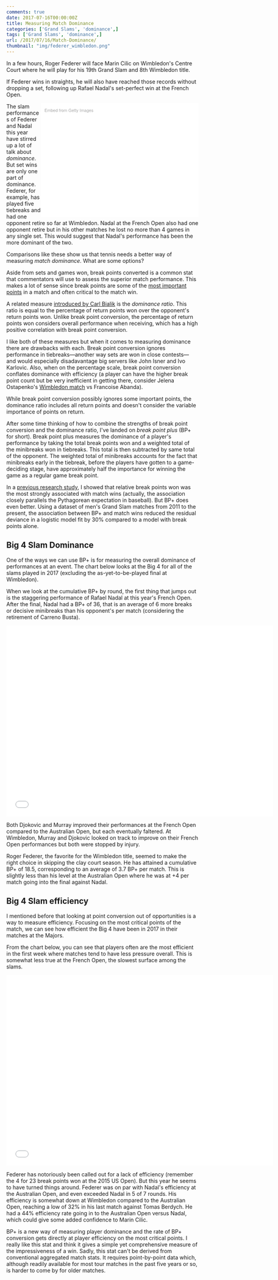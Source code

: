 ```yaml
---
comments: true
date: 2017-07-16T00:00:00Z
title: Measuring Match Dominance 
categories: ['Grand Slams', 'dominance',]
tags: ['Grand Slams', 'dominance',]
url: /2017/07/16/Match-Dominance/
thumbnail: "img/federer_wimbledon.png"
---
```


In a few hours, Roger Federer will face Marin Cilic on Wimbledon's Centre Court where he will play for his 19th Grand Slam and 8th Wimbledon title. 

<!--more-->

If Federer wins in straights, he will also have reached those records without dropping a set, following up Rafael Nadal's set-perfect win at the French Open. 

<div class="getty embed image" style="background-color:#fff;display:inline-block;font-family:'Helvetica Neue',Helvetica,Arial,sans-serif;color:#a7a7a7;font-size:11px;width:100%;max-width:394px;float:right;padding:2%;"><div style="padding:0;margin:0;text-align:left;"><a href="http://www.gettyimages.com.au/detail/814475260" target="_blank" style="color:#a7a7a7;text-decoration:none;font-weight:normal !important;border:none;display:inline-block;">Embed from Getty Images</a></div><div style="overflow:hidden;position:relative;height:0;padding:66.666667% 0 0 0;width:100%;"><iframe src="//embed.gettyimages.com/embed/814475260?et=Alr1r6rPQC1rh7cGhHwHSA&tld=com.au&viewMoreLink=off&sig=51y3ELEwUfbcHS7JBiLbDBUgAJy_OoPu67jXYlxdmAI=&caption=true" width="594" height="396" scrolling="no" frameborder="0" style="display:inline-block;position:absolute;top:0;left:0;width:100%;height:100%;margin:0;" ></iframe></div><p style="margin:0;"></p></div>

The slam performances of Federer and Nadal this year have stirred up a lot of talk about _dominance_. But set wins are only one part of dominance. Federer, for example, has played five tiebreaks and had one opponent retire so far at Wimbledon. Nadal at the French Open also had one opponent retire but in his other matches he lost no more than 4 games in any single set. This would suggest that Nadal's performance has been the more dominant of the two.

Comparisons like these show us that tennis needs a better way of measuring _match dominance_. What are some options?

Aside from sets and games won, break points converted is a common stat that commentators will use to assess the superior match performance. This makes a lot of sense since break points are some of the [most important points](http://www.tandfonline.com/doi/abs/10.1080/02701367.2001.10608942) in a match and often critical to the match win. 

A related measure [introduced by Carl Bialik](https://fivethirtyeight.com/features/an-oddity-of-tennis-scoring-makes-its-annual-appearance-at-wimbledon/) is the _dominance ratio_. This ratio is equal to the percentage of return points won over the opponent's return points won. Unlike break point conversion, the percentage of return points won considers overall performance when receiving, which has a high positive correlation with break point conversion. 

I like both of these measures but when it comes to measuring dominance there are drawbacks with each. Break point conversion ignores performance in tiebreaks&mdash;another way sets are won in close contests&mdash; and would especially disadavantage big servers like John Isner and Ivo Karlovic. Also, when on the percentage scale, break point conversion conflates dominance with efficiency (a player can have the higher break point count but be very inefficient in getting there, consider Jelena Ostapenko's [Wimbledon match](http://www.wimbledon.com/en_GB/scores/stats/2221ms.html) vs Francoise Abanda). 

While break point conversion possibly ignores some important points, the dominance ratio includes all return points and doesn't consider the variable importance of points on return.

After some time thinking of how to combine the strengths of break point conversion and the dominance ratio, I've landed on _break point plus_ (BP+ for short). Break point plus measures the dominance of a player's performance by taking the total break points won and a weighted total of the minibreaks won in tiebreaks. This total is then subtracted by same total of the opponent. The weighted total of minibreaks accounts for the fact that minibreaks early in the tiebreak, before the players have gotten to a game-deciding stage, have approximately half the importance for winning the game as a regular game break point.

In a [previous research study](https://www.degruyter.com/view/j/jqas.2016.12.issue-1/jqas-2015-0057/jqas-2015-0057.xml), I showed that relative break points won was the most strongly associated with match wins (actually, the association closely parallels the Pythagorean expectation in baseball). But BP+ does even better. Using a dataset of men's Grand Slam matches from 2011 to the present, the association between BP+ and match wins reduced the residual deviance in a logistic model fit by 30% compared to a model with break points alone.


## Big 4 Slam Dominance

One of the ways we can use BP+ is for measuring the overall dominance of performances at an event. The chart below looks at the Big 4 for all of the slams played in 2017 (excluding the as-yet-to-be-played final at Wimbledon). 

When we look at the cumulative BP+ by round, the first thing that jumps out is the staggering performance of Rafael Nadal at this year's French Open. After the final, Nadal had a BP+ of 36, that is an average of 6 more breaks or decisive minibreaks than his opponent's per match (considering the retirement of Carreno Busta).

<iframe width="700" height="500" frameborder="0" scrolling="no" src="//plot.ly/~on-the-t/1408.embed"></iframe>

Both Djokovic and Murray improved their performances at the French Open compared to the Australian Open, but each eventually faltered. At Wimbledon, Murray and Djokovic looked on track to improve on their French Open performances but both were stopped by injury.

Roger Federer, the favorite for the Wimbledon title, seemed to make the right choice in skipping the clay court season. He has attained a cumulative BP+ of 18.5, corresponding to an average of 3.7 BP+ per match. This is slightly less than his level at the Australian Open where he was at +4 per match going into the final against Nadal. 

## Big 4 Slam efficiency

I mentioned before that looking at point conversion out of opportunities is a way to measure efficiency. Focusing on the most critical points of the match, we can see how efficient the Big 4 have been in 2017 in their matches at the Majors.

From the chart below, you can see that players often are the most efficient in the first week where matches tend to have less pressure overall. This is somewhat less true at the French Open, the slowest surface among the slams.

<iframe width="700" height="500" frameborder="0" scrolling="no" src="//plot.ly/~on-the-t/1410.embed"></iframe>

Federer has notoriously been called out for a lack of efficiency (remember the 4 for 23 break points won at the 2015 US Open). But this year he seems to have turned things around. Federer was on par with Nadal's efficiency at the Australian Open, and even exceeded Nadal in 5 of 7 rounds. His efficiency is somewhat down at Wimbledon compared to the Australian Open, reaching a low of 32% in his last match against Tomas Berdych. He had a 44% efficiency rate going in to the Australian Open versus Nadal, which could give some added confidence to Marin Cilic. 

BP+ is a new way of measuring player dominance and the rate of BP+ conversion gets directly at player efficiency on the most critical points. I really like this stat and think it gives a simple yet comprehensive measure of the impressiveness of a win. Sadly, this stat can't be derived from conventional aggregated match stats. It requires point-by-point data which, although readily available for most tour matches in the past five years or so, is harder to come by for older matches.

